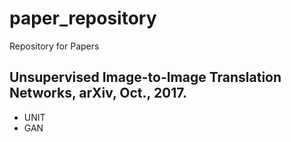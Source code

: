 # paper_repository
Repository for Papers

Unsupervised Image-to-Image Translation Networks, arXiv, Oct., 2017.
--------------------------------------------------------------------
- UNIT
- GAN
